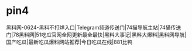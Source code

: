 # pin4
黑料网-0624-黑料不打烊入口|Telegram频道传送门|74猫导航主站|74猫传送门|78黑料网|51吃瓜官网全网更新最全最快|黑料大事记|黑料大爆料|黑料网导航|国产吃瓜|最新吃瓜爆料网站推荐|今日吃瓜在线|881比鸭

